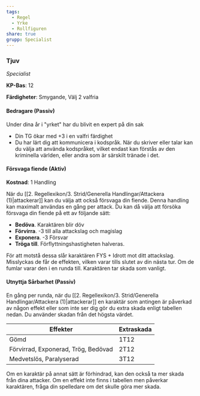 ```yaml
---
tags:
  - Regel
  - Yrke
  - Rollfiguren
share: true
grupp: Specialist
---
```

### Tjuv
*Specialist*

**KP-Bas**: 12

**Färdigheter**: Smygande, Välj 2 valfria

#### Bedragare (Passiv)
Under dina år i "yrket" har du blivit en expert på din sak
- Din TG ökar med +3 i en valfri färdighet
- Du har lärt dig att kommunicera i kodspråk. När du skriver eller talar kan du välja att använda kodspråket, vilket endast kan förstås av den kriminella världen, eller andra som är särskilt tränade i det.

#### Försvaga fiende (Aktiv)
**Kostnad**: 1 Handling

När du [[2. Regellexikon/3. Strid/Generella Handlingar/Attackera (1)|attackerar]] kan du välja att också försvaga din fiende. Denna handling kan maximalt användas en gång per attack. Du kan då välja att försöka försvaga din fiende på ett av följande sätt:
- **Bedöva**. Karaktären blir döv
- **Förvirra**. -3 till alla attackslag och magislag
- **Exponera**. -3 Försvar
- **Tröga till**. Förflyttningshastigheten halveras. 

För att motstå dessa slår karaktären FYS + Idrott mot ditt attackslag. Misslyckas de får de effekten, vilken varar tills slutet av din nästa tur. Om de fumlar varar den i en runda till. Karaktären tar skada som vanligt.

#### Utnyttja Sårbarhet (Passiv)
En gång per runda, när du [[2. Regellexikon/3. Strid/Generella Handlingar/Attackera (1)|attackerar]] en karaktär som antingen är påverkad av någon effekt eller som inte ser dig gör du extra skada enligt tabellen nedan. Du använder skadan från det högsta värdet.

| Effekter                            | Extraskada |
| ----------------------------------- | ---------- |
| Gömd                                | 1T12       |
| Förvirrad, Exponerad, Trög, Bedövad | 2T12       |
| Medvetslös, Paralyserad             | 3T12       |

Om en karaktär på annat sätt är förhindrad, kan den också ta mer skada från dina attacker. Om en effekt inte finns i tabellen men påverkar karaktären, fråga din spelledare om det skulle göra mer skada. 